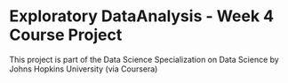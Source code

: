 # Exploratory DataAnalysis -  Week 4 Course Project
This project is part of the Data Science Specialization on Data Science by Johns Hopkins University (via Coursera)
